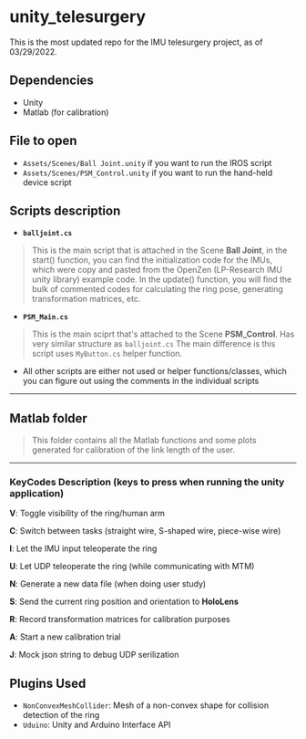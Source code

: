 # unity_telesurgery
This is the most updated repo for the IMU telesurgery project, as of 03/29/2022. 
## Dependencies
* Unity 
* Matlab (for calibration)

## File to open
* `Assets/Scenes/Ball Joint.unity` if you want to run the IROS script
* `Assets/Scenes/PSM_Control.unity` if you want to run the hand-held device script

## Scripts description
* **`balljoint.cs`**

>This is the main script that is attached in the Scene **Ball Joint**, in the start() function, you can find the initialization code for the IMUs, which were copy and pasted from the OpenZen (LP-Research IMU unity library) example code. In the update() function, you will find the bulk of commented codes for calculating the ring pose, generating transformation matrices, etc. 

* **`PSM_Main.cs`**

> This is the main sciprt that's attached to the Scene **PSM_Control**. Has very similar structure as `balljoint.cs` The main difference is this script uses `MyButton.cs` helper function.

* All other scripts are either not used or helper functions/classes, which you can figure out using the comments in the individual scripts

---
## Matlab folder
> This folder contains all the Matlab functions and some plots generated for calibration of the link length of the user. 
---
### KeyCodes Description (keys to press when running the unity application)

**V**: Toggle visibility of the ring/human arm

**C**: Switch between tasks (straight wire, S-shaped wire, piece-wise wire)

**I**: Let the IMU input teleoperate the ring

**U**: Let UDP teleoperate the ring (while communicating with MTM)

**N**: Generate a new data file (when doing user study)

**S**: Send the current ring position and orientation to **HoloLens**

**R**: Record transformation matrices for calibration purposes

**A**: Start a new calibration trial

**J**: Mock json string to debug UDP serilization


## Plugins Used
* `NonConvexMeshCollider`: Mesh of a non-convex shape for collision detection of the ring
* `Uduino`: Unity and Arduino Interface API
